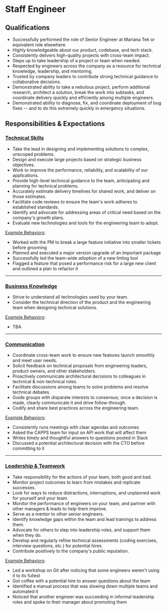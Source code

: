 Staff Engineer
==============

## Qualifications

- Successfully performed the role of Senior Engineer at Mariana Tek or equivalent role elsewhere.
- Highly knowledgeable about our product, codebase, and tech stack.
- Consistently delivers high-quality projects with cross-team impact.
- Steps up to take leadership of a project or team when needed.
- Respected by engineers across the company as a resource for technical knowledge, leadership, and mentoring.
- Trusted by company leaders to contribute strong technical guidance to collaborative decisions.
- Demonstrated ability to take a nebulous project, perform additional research, architect a solution, break the work into subtasks, and coordinate delivery quickly and efficiently among multiple engineers.
- Demonstrated ability to diagnose, fix, and coordinate deployment of bug fixes -- and to do this extremely quickly in emergency situations.

## Responsibilities & Expectations

### [Technical Skills](/README.md#technical-skills)

- Take the lead in designing and implementing solutions to complex, unscoped problems. 
- Design and execute large projects based on strategic business objectives.
- Work to improve the performance, reliability, and scalability of our applications.
- Provide high-level technical guidance to the team, anticipating and planning for technical problems.
- Accurately estimate delivery timelines for shared work, and deliver on those estimates.
- Facilitate code reviews to ensure the team's work adheres to established standards.
- Identify and advocate for addressing areas of critical need based on the company's growth plans.
- Evaluate new technologies and tools for the engineering team to adopt.

[Example Behaviors](/README.md#example-behaviors):
- Worked with the PM to break a large feature initiative into smaller tickets before grooming
- Planned and executed a major version upgrade of an important package
- Successfully led the team-wide adoption of a new linting tool
- Flagged a feature that posed a performance risk for a large new client and outlined a plan to refactor it

---
### [Business Knowledge](/README.md#business-knowledge)

- Strive to understand all technologies used by your team.
- Consider the technical direction of the product and the engineering team when designing technical solutions.

[Example Behaviors](/README.md#example-behaviors):
- TBA

---
### [Communication](/README.md#communication)

- Coordinate cross-team work to ensure new features launch smoothly and meet user needs.
- Solicit feedback on technical proposals from engineering leaders, product owners, and other stakeholders.
- Proactively communicate architectural decisions to colleagues in technical & non-technical roles.
- Facilitate discussions among teams to solve problems and resolve technical debates.
- Guide groups with disparate interests to consensus; once a decision is made, clearly communicate it and drive follow-through.
- Codify and share best practices across the engineering team.

[Example Behaviors](/README.md#example-behaviors):
- Consistently runs meetings with clear agendas and outcomes
- Asked the CAPPS team for input on API work that will affect them
- Writes timely and thoughtful answers to questions posted in Slack
- Discussed a potential architectural decision with the CTO before committing to it

---
### [Leadership & Teamwork](#leadership--teamwork)

- Take responsibility for the actions of your team, both good and bad.
- Monitor project outcomes to learn from mistakes and replicate successes.
- Look for ways to reduce distractions, interruptions, and unplanned work for yourself and your team.
- Monitor the performance of engineers on your team, and partner with other managers & leads to help them improve.
- Serve as a mentor to other senior engineers.
- Identify knowledge gaps within the team and lead trainings to address them.
- Advocate for others to step into leadership roles, and support them when they do.
- Develop and regularly refine technical assessments (coding exercises, interview questions, etc.) for potential hires.
- Contribute positively to the company's public reputation.

[Example Behaviors](/README.md#example-behaviors):
- Led a workshop on Git after noticing that some engineers weren't using it to its fullest
- Got coffee with a potential hire to answer questions about the team
- Identified a manual process that was slowing down multiple teams and automated it
- Noticed that another engineer was succeeding in informal leadership roles and spoke to their manager about promoting them
